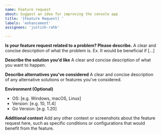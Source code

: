 ```yaml
---
name: Feature request
about: Suggest an idea for improving the console app
title: '[Feature Request] '
labels: 'enhancement'
assignees: 'justinh-rahb'

---
```


**Is your feature request related to a problem? Please describe.**
A clear and concise description of what the problem is. Ex. It would be beneficial if [...]

**Describe the solution you'd like**
A clear and concise description of what you want to happen.

**Describe alternatives you've considered**
A clear and concise description of any alternative solutions or features you've considered.

**Environment (Optional)**
- OS: [e.g. Windows, macOS, Linux]
- Version: [e.g. 10, 11.4]
- Go Version: [e.g. 1.20]

**Additional context**
Add any other context or screenshots about the feature request here, such as specific conditions or configurations that would benefit from the feature.
